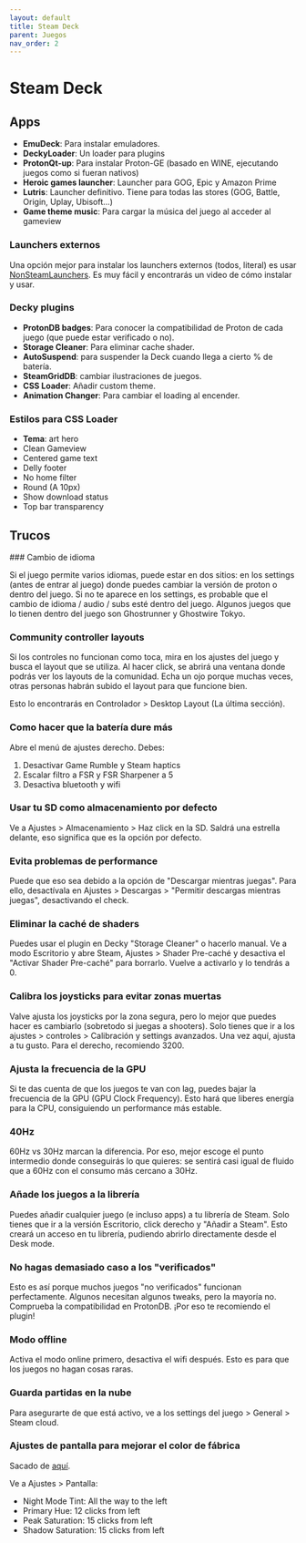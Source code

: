 ```yaml
---
layout: default
title: Steam Deck
parent: Juegos
nav_order: 2
---
```


# Steam Deck

## Apps

- **EmuDeck**: Para instalar emuladores.
- **DeckyLoader**: Un loader para plugins
- **ProtonQt-up**: Para instalar Proton-GE (basado en WINE, ejecutando juegos como si fueran nativos)
- **Heroic games launcher**: Launcher para GOG, Epic y Amazon Prime
- **Lutris**: Launcher definitivo. Tiene para todas las stores (GOG, Battle, Origin, Uplay, Ubisoft…)
- **Game theme music**: Para cargar la música del juego al acceder al gameview

### Launchers externos

Una opción mejor para instalar los launchers externos (todos, literal) es usar [NonSteamLaunchers](https://github.com/moraroy/NonSteamLaunchers-On-Steam-Deck). Es muy fácil y encontrarás un video de cómo instalar y usar.

### Decky plugins

- **ProtonDB badges**: Para conocer la compatibilidad de Proton de cada juego (que puede estar verificado o no).
- **Storage Cleaner**: Para eliminar cache shader.
- **AutoSuspend**: para suspender la Deck cuando llega a cierto % de batería.
- **SteamGridDB**: cambiar ilustraciones de juegos.
- **CSS Loader**: Añadir custom theme.
- **Animation Changer**: Para cambiar el loading al encender.

### Estilos para CSS Loader

- **Tema**: art hero
- Clean Gameview
- Centered game text
- Delly footer
- No home filter
- Round (A 10px)
- Show download status
- Top bar transparency

## Trucos

### Cambio de idioma

Si el juego permite varios idiomas, puede estar en dos sitios: en los settings (antes de entrar al juego) donde puedes cambiar la versión de proton o dentro del juego. Si no te aparece en los settings, es probable que el cambio de idioma / audio / subs esté dentro del juego. Algunos juegos que lo tienen dentro del juego son Ghostrunner y Ghostwire Tokyo.

### Community controller layouts

Si los controles no funcionan como toca, mira en los ajustes del juego y busca el layout que se utiliza. Al hacer click, se abrirá una ventana donde podrás ver los layouts de la comunidad. Echa un ojo porque muchas veces, otras personas habrán subido el layout para que funcione bien.

Esto lo encontrarás en Controlador > Desktop Layout (La última sección). 

### Como hacer que la batería dure más

Abre el menú de ajustes derecho. Debes:

1. Desactivar Game Rumble y Steam haptics
2. Escalar filtro a FSR y FSR Sharpener a 5
3. Desactiva bluetooth y wifi

### Usar tu SD como almacenamiento por defecto

Ve a Ajustes > Almacenamiento > Haz click en la SD. Saldrá una estrella delante, eso significa que es la opción por defecto.

### Evita problemas de performance

Puede que eso sea debido a la opción de "Descargar mientras juegas". Para ello, desactívala en Ajustes > Descargas > "Permitir descargas mientras juegas", desactivando el check.

### Eliminar la caché de shaders

Puedes usar el plugin en Decky "Storage Cleaner" o hacerlo manual. Ve a modo Escritorio y abre Steam, Ajustes > Shader Pre-caché y desactiva el "Activar Shader Pre-caché" para borrarlo. Vuelve a activarlo y lo tendrás a 0.

### Calibra los joysticks para evitar zonas muertas

Valve ajusta los joysticks por la zona segura, pero lo mejor que puedes hacer es cambiarlo (sobretodo si juegas a shooters). Solo tienes que ir a los ajustes > controles > Calibración y settings avanzados. Una vez aquí, ajusta a tu gusto. Para el derecho, recomiendo 3200.

### Ajusta la frecuencia de la  GPU

Si te das cuenta de que los juegos te van con lag, puedes bajar la frecuencia de la GPU (GPU Clock Frequency). Esto hará que liberes energía para la CPU, consiguiendo un performance más estable.

### 40Hz

60Hz vs 30Hz marcan la diferencia. Por eso, mejor escoge el punto intermedio donde conseguirás lo que quieres: se sentirá casi igual de fluido que a 60Hz con el consumo más cercano a 30Hz.

### Añade los juegos a la librería

Puedes añadir cualquier juego (e incluso apps) a tu librería de Steam. Solo tienes que ir a la versión Escritorio, click derecho y "Añadir a Steam". Esto creará un acceso en tu librería, pudiendo abrirlo directamente desde el Desk mode.

### No hagas demasiado caso a los "verificados"

Esto es así porque muchos juegos "no verificados" funcionan perfectamente. Algunos necesitan algunos tweaks, pero la mayoría no. Comprueba la compatibilidad en ProtonDB. ¡Por eso te recomiendo el plugin!

### Modo offline

Activa el modo online primero, desactiva el wifi después. Esto es para que los juegos no hagan cosas raras.

### Guarda partidas en la nube

Para asegurarte de que está activo, ve a los settings del juego > General > Steam cloud.

### Ajustes de pantalla para mejorar el color de fábrica

Sacado de [aquí](https://www.resetera.com/threads/steam-deck-ot-your-games-are-going-places.556834/page-249#post-87435032).

Ve a Ajustes > Pantalla:

- Night Mode Tint: All the way to the left
- Primary Hue: 12 clicks from left
- Peak Saturation: 15 clicks from left
- Shadow Saturation: 15 clicks from left